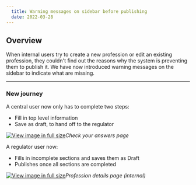 ```yaml
---
  title: Warning messages on sidebar before publishing 
  date: 2022-03-28
---
```


## Overview 

When internal users try to create a new profession or edit an existing profession, they couldn't find out the reasons why the system is preventing them to publish it. We have now introduced warning messages on the sidebar to indicate what are missing. 

--- 

### New journey

A central user now only has to complete two steps:
* Fill in top level information
* Save as draft, to hand off to the regulator

[![View image in full size](01.png)](01.png)*Check your answers page*

A regulator user now:
* Fills in incomplete sections and saves them as Draft
* Publishes once all sections are completed

[![View image in full size](02.png)](02.png)*Profession details page (internal)*

